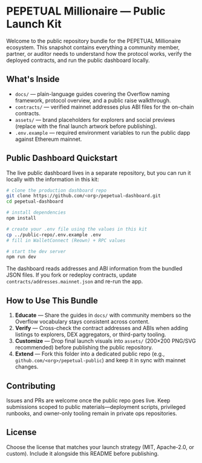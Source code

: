 # PEPETUAL Millionaire — Public Launch Kit

Welcome to the public repository bundle for the PEPETUAL Millionaire ecosystem. This snapshot contains everything a community member, partner, or auditor needs to understand how the protocol works, verify the deployed contracts, and run the public dashboard locally.

## What's Inside

- `docs/` — plain-language guides covering the Overflow naming framework, protocol overview, and a public raise walkthrough.
- `contracts/` — verified mainnet addresses plus ABI files for the on-chain contracts.
- `assets/` — brand placeholders for explorers and social previews (replace with the final launch artwork before publishing).
- `.env.example` — required environment variables to run the public dapp against Ethereum mainnet.

## Public Dashboard Quickstart

The live public dashboard lives in a separate repository, but you can run it locally with the information in this kit:

```bash
# clone the production dashboard repo
git clone https://github.com/<org>/pepetual-dashboard.git
cd pepetual-dashboard

# install dependencies
npm install

# create your .env file using the values in this kit
cp ../public-repo/.env.example .env
# fill in WalletConnect (Reown) + RPC values

# start the dev server
npm run dev
```

The dashboard reads addresses and ABI information from the bundled JSON files. If you fork or redeploy contracts, update `contracts/addresses.mainnet.json` and re-run the app.

## How to Use This Bundle

1. **Educate** — Share the guides in `docs/` with community members so the Overflow vocabulary stays consistent across content.
2. **Verify** — Cross-check the contract addresses and ABIs when adding listings to explorers, DEX aggregators, or third-party tooling.
3. **Customize** — Drop final launch visuals into `assets/` (200×200 PNG/SVG recommended) before publishing the public repository.
4. **Extend** — Fork this folder into a dedicated public repo (e.g., `github.com/<org>/pepetual-public`) and keep it in sync with mainnet changes.

## Contributing

Issues and PRs are welcome once the public repo goes live. Keep submissions scoped to public materials—deployment scripts, privileged runbooks, and owner-only tooling remain in private ops repositories.

## License

Choose the license that matches your launch strategy (MIT, Apache-2.0, or custom). Include it alongside this README before publishing.
